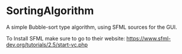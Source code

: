 # SortingAlgorithm

A simple Bubble-sort type algorithm, using SFML sources for the GUI.

To Install SFML make sure to go to their website:
  https://www.sfml-dev.org/tutorials/2.5/start-vc.php
 
